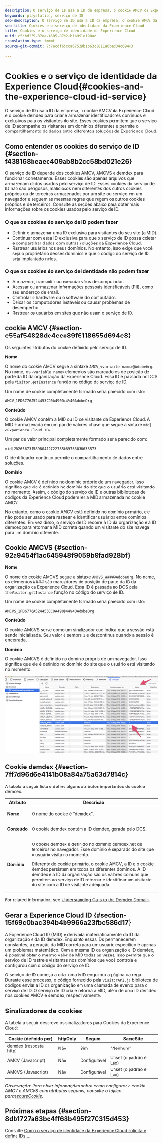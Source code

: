 ```yaml
---
description: O serviço de ID usa a ID da empresa, o cookie AMCV da Experience Cloud e o cookie demdex para criar e armazenar identificadores contínuos e exclusivos para os visitantes do site. Esses cookies permitem que o serviço de ID acompanhe os visitantes em domínios diferentes e permite o compartilhamento de dados entre diferentes soluções da Experience Cloud.
keywords: playstation, serviço de ID
seo-description: O serviço de ID usa a ID da empresa, o cookie AMCV da Experience Cloud e o cookie demdex para criar e armazenar identificadores contínuos e exclusivos para os visitantes do site. Esses cookies permitem que o serviço de ID acompanhe os visitantes em domínios diferentes e permite o compartilhamento de dados entre diferentes soluções da Experience Cloud.
seo-title: Cookies e o serviço de identidade da Experience Cloud
title: Cookies e o serviço de identidade da Experience Cloud
uuid: c5cbd235-37ee-4605-8792-b1a991e190ad
translation-type: tm+mt
source-git-commit: 7d7ecdf65cca67539b1b63c8811a0bad04c694c3

---
```



# Cookies e o serviço de identidade da Experience Cloud{#cookies-and-the-experience-cloud-id-service}

O serviço de ID usa a ID da empresa, o cookie AMCV da Experience Cloud e o cookie demdex para criar e armazenar identificadores contínuos e exclusivos para os visitantes do site. Esses cookies permitem que o serviço de ID acompanhe os visitantes em domínios diferentes e permite o compartilhamento de dados entre diferentes soluções da Experience Cloud.

## Como entender os cookies do serviço de ID {#section-f438168beaec409ab8b2cc58bd021e26}

O serviço de ID depende dos cookies AMCV, AMCVS e demdex para funcionar corretamente. Esses cookies são apenas arquivos que armazenam dados usados pelo serviço de ID. Esses cookies do serviço de ID não são perigosos, maliciosos nem diferentes dos outros cookies próprios ou de terceiros armazenados por um site ou serviço em um navegador e seguem as mesmas regras que regem os outros cookies próprios e de terceiros. Consulte as seções abaixo para obter mais informações sobre os cookies usados pelo serviço de ID.

### O que os cookies do serviço de ID podem fazer

* Definir e armazenar uma ID exclusiva para visitantes do seu site (a MID).
* Continuar com essa ID exclusiva para que o serviço de ID possa coletar e compartilhar dados com outras soluções da Experience Cloud.
* Rastrear usuários nos seus domínios. No entanto, isso exige que você seja o proprietário desses domínios e que o código do serviço de ID seja implantado neles.

### O que os cookies do serviço de identidade não podem fazer

* Armazenar, transmitir ou executar vírus de computador.
* Acessar ou armazenar informações pessoais identificáveis (PII), como seu endereço de email.
* Controlar o hardware ou o software do computador.
* Deixar os computadores instáveis ou causar problemas de desempenho.
* Rastrear os usuários em sites que não usam o serviço de ID.

## cookie AMCV {#section-c55af54828dc4cce89f6118655d694c8}

Os seguintes atributos do cookie definido pelo serviço de ID.

**Nome**

O nome do cookie AMCV segue a sintaxe `AMCV_<variable name>@AdobeOrg`. No nome, os `<variable name>` elementos são marcadores de posição de parte da ID da organização da Experience Cloud. Essa ID é passada no DCS pela `Visitor.getInstance` função no código do serviço de ID.

Um nome de cookie completamente formado seria parecido com isto:

```
AMCV_1FD6776A524453CC0A490D44%40AdobeOrg
```

**Conteúdo**

O cookie AMCV contém a MID ou ID de visitante da Experience Cloud. A MID é armazenada em um par de valores chave que segue a sintaxe `mid|<Experience Cloud ID>`.

Um par de valor principal completamente formado seria parecido com:

```
mid|20265673158980419722735089753036633573
```

O identificador contínuo permite o compartilhamento de dados entre soluções.

**Domínio**

O cookie AMCV é definido no domínio próprio de um navegador. Isso significa que ele é definido no domínio do site que o usuário está visitando no momento. Assim, o código do serviço de ID e outras bibliotecas de códigos da Experience Cloud podem ler a MID armazenada no cookie AMCV.

No entanto, como o cookie AMCV está definido no domínio primário, ele não pode ser usado para rastrear e identificar usuários entre domínios diferentes. Em vez disso, o serviço de ID recorre à ID da organização e à ID demdex para retornar a MID correta quando um visitante do site navega para um domínio diferente.

## Cookie AMCVS {#section-92a9454f1ac645948f9059b9fad928bf}

**Nome**

O nome do cookie AMCVS segue a sintaxe `AMCVS_####@AdobeOrg`. No nome, os elementos #### são marcadores de posição de parte da ID da organização da Experience Cloud. Essa ID é passada no DCS pela `theVisitor.getInstance` função no código do serviço de ID.

Um nome de cookie completamente formado seria parecido com isto:

```
AMCVS_1FD6776A524453CC0A490D44%40AdobeOrg
```

**Conteúdo**

O cookie AMCVS serve como um sinalizador que indica que a sessão está sendo inicializada. Seu valor é sempre `1` e descontinua quando a sessão é encerrada.

**Domínio**

O cookie AMCVS é definido no domínio próprio de um navegador. Isso significa que ele é definido no domínio do site que o usuário está visitando no momento.

![](assets/AMCVS-cookie.png)

## Cookie demdex {#section-7ff7d96d6e4141b08a84a75a63d7814c}

A tabela a seguir lista e define alguns atributos importantes do cookie demdex.

<table id="table_18E3CAF3550E4BB6A199736AACE39202"> 
 <thead> 
  <tr> 
   <th colname="col1" class="entry"> Atributo </th> 
   <th colname="col2" class="entry"> Descrição </th> 
  </tr> 
 </thead>
 <tbody> 
  <tr> 
   <td colname="col1"> <p> <b>Nome</b> </p> </td> 
   <td colname="col2"> <p>O nome do cookie é “demdex”. </p> </td> 
  </tr> 
  <tr> 
   <td colname="col1"> <p> <b>Conteúdo</b> </p> </td> 
   <td colname="col2"> <p>O cookie demdex contém a ID demdex, gerada pelo DCS. </p> </td> 
  </tr> 
  <tr> 
   <td colname="col1"> <p> <b>Domínio</b> </p> </td> 
   <td colname="col2"> <p>O cookie demdex é definido no domínio demdex.net de terceiros no navegador. Esse domínio é separado do site que o usuário visita no momento. </p> <p>Diferente do cookie primário, o cookie AMCV, a ID e o cookie demdex persistem em todos os diferentes domínios. A ID demdex e a ID da organização são os valores comuns que permitem ao serviço de ID retornar e identificar um visitante do site com a ID de visitante adequada. </p> </td> 
  </tr> 
 </tbody> 
</table>

For related information, see [Understanding Calls to the Demdex Domain](https://marketing.adobe.com/resources/help/en_US/aam/demdex-calls.html).

## Gerar a Experience Cloud ID {#section-15f69c0bac394b4b9966a23fbc586d17}

A Experience Cloud ID (MID) é derivada matematicamente da ID da organização e da ID demdex. Enquanto essas IDs permanecerem constantes, a geração da MID correta para um usuário específico é apenas um problemas matemático. Com a mesma ID da organização e ID demdex, é possível obter o mesmo valor de MID todas as vezes. Isso permite que o serviço de ID rastreie visitantes nos domínios que você controla e configurou com o código do serviço de ID.

O serviço de ID começa a criar uma MID enquanto a página carrega. Durante esse processo, o código fornecido pela `visitorAPI.js` biblioteca de códigos enviar a ID da organização em uma chamada de evento para o serviço de ID. O serviço de ID cria e retorna a MID, além de uma ID demdex nos cookies AMCV e demdex, respectivamente.

## Sinalizadores de cookies

A tabela a seguir descreve os sinalizadores para Cookies da Experience Cloud:

| Cookie (definido por) | httpOnly | Seguro | SameSite |
|--- |--- |--- |--- |
| demdex (resposta http) | Não | Sim | "Nenhum" |
| AMCV (Javascript) | Não | Configurável | Unset (o padrão é Lax) |
| AMCVS (Javascript) | Não | Configurável | Unset (o padrão é Lax) |

*Observação: Para obter informações sobre como configurar o cookie AMCV e AMCVS com atributos seguros, consulte o tópico para[secureCookie](https://docs.adobe.com/content/help/en/id-service/using/id-service-api/configurations/securecookie.html).*

## Próximas etapas {#section-8db1727a63bc4ff68b495f270315d453}

Consulte [Como o serviço de identidade da Experience Cloud solicita e define IDs...](../introduction/id-request.md#concept-2caacebb1d244402816760e9b8bcef6a).

